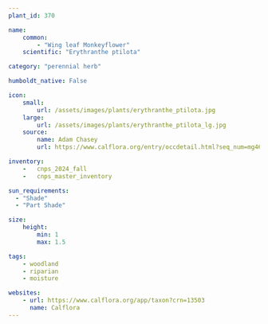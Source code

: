 ```yaml
---
plant_id: 370 

name: 
    common: 
        - "Wing leaf Monkeyflower"  
    scientific: "Erythranthe ptilota"  

category: "perennial herb"

humboldt_native: False

icon: 
    small: 
        url: /assets/images/plants/erythranthe_ptilota.jpg 
    large: 
        url: /assets/images/plants/erythranthe_ptilota_lg.jpg 
    source: 
        name: Adam Chasey 
        url: https://www.calflora.org/entry/occdetail.html?seq_num=mg46474

inventory: 
    -   cnps_2024_fall
    -   cnps_master_inventory

sun_requirements:
  - "Shade"
  - "Part Shade"

size:
    height: 
        min: 1 
        max: 1.5

tags: 
    - woodland
    - riparian
    - moisture

websites: 
    - url: https://www.calflora.org/app/taxon?crn=13503 
      name: Calflora
---
```

